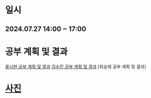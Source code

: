 # 일시
## 2024.07.27 14:00 ~ 17:00

# 공부 계획 및 결과

[류시현 공부 계획 및 결과](https://ryuuhyun.github.io/[24-%ED%95%98%EA%B3%84-%EB%AA%A8%EA%B0%81%EC%BD%94]-2%ED%9A%8C%EC%B0%A8-%EA%B3%84%ED%9A%8D-%EB%B0%8F-%EA%B2%B0%EA%B3%BC.html "https://ryuuhyun.github.io/[24-하계-모각코]-2회차-계획-및-결과.html")
[김수진 공부 계획 및 결과](https://wldwlddl.github.io/%EB%AA%A8%EA%B0%81%EC%BD%94-2%ED%9A%8C%EC%B0%A8-%EA%B0%9C%EC%9D%B8-%EB%AA%A9%ED%91%9C-%EB%B0%8F-%EA%B3%B5%EB%B6%80-%EA%B2%B0%EA%B3%BC.html)
[최승제 공부 계획 및 결과]

# [사진](https://cdn.discordapp.com/attachments/1258740781775065111/1266636785119662160/image.png?ex=66a5deee&is=66a48d6e&hm=fce5874eaa7637c1c97711fd9f3a2cb1d8546cffe11edb4b0ce5b0dea01abb0e&)
